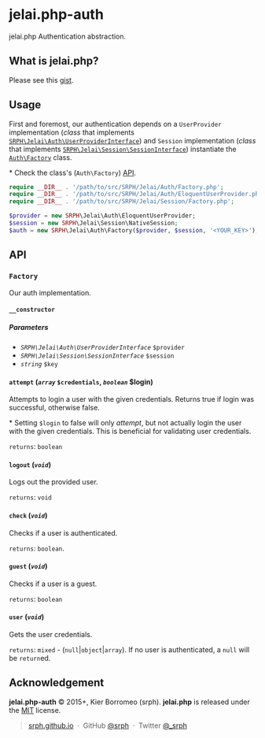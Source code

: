 # jelai.php-auth

jelai.php Authentication abstraction.

## What is jelai.php?

Please see this [gist](https://gist.github.com/srph/2e2d51d46dadfdbc38e3).

## Usage

First and foremost, our authentication depends on a ```UserProvider``` implementation (*class* that implements [```SRPH\Jelai\Auth\UserProviderInterface```](https://github.com/)) and ```Session``` implementation (*class* that implements [```SRPH\Jelai\Session\SessionInterface```](https://github.com/srph/jelai.php-session#sessioninterface)) instantiate the [```Auth\Factory```](#factory) class.

\* Check the class's (```Auth\Factory```) [API](#factory).

```php
require __DIR__ . '/path/to/src/SRPH/Jelai/Auth/Factory.php';
require __DIR__ . '/path/to/src/SRPH/Jelai/Auth/EloquentUserProvider.php'; // This package provides a built-in `UserProvider` for `Eloquent`
require __DIR__ . '/path/to/src/SRPH/Jelai/Session/Factory.php';

$provider = new SRPH\Jelai\Auth\EloquentUserProvider;
$session = new SRPH\Jelai\Session\NativeSession;
$auth = new SRPH\Jelai\Auth\Factory($provider, $session, '<YOUR_KEY>');
```

## API

### ```Factory```

Our auth implementation.

#### ```__constructor```

##### Parameters

- *```SRPH\Jelai\Auth\UserProviderInterface```* ```$provider```
- *```SRPH\Jelai\Session\SessionInterface```* ```$session```
- *```string```* ```$key```

#### ```attempt``` (*```array```* ```$credentials```, *```boolean```* $login)

Attempts to login a user with the given credentials. Returns true if login was successful, otherwise false.

\* Setting ```$login``` to false will only *attempt*, but not actually login the user with the given credentials. This is beneficial for validating user credentials.

`returns`: `boolean`

#### ```logout``` (*```void```*)

Logs out the provided user.

`returns`: `void`

#### ```check``` (*```void```*)

Checks if a user is authenticated.

`returns`: `boolean`.

#### ```guest``` (*```void```*)

Checks if a user is a guest.

`returns`: `boolean`

#### ```user``` (*```void```*)

Gets the user credentials.

`returns`: `mixed` - (`null`|`object`|`array`). If no user is authenticated, a `null` will be `return`ed.

## Acknowledgement

**jelai.php-auth** © 2015+, Kier Borromeo (srph). **jelai.php** is released under the [MIT](mit-license.org) license.

> [srph.github.io](http://srph.github.io) &nbsp;&middot;&nbsp;
> GitHub [@srph](https://github.com/srph) &nbsp;&middot;&nbsp;
> Twitter [@_srph](https://twitter.com/_srph)
